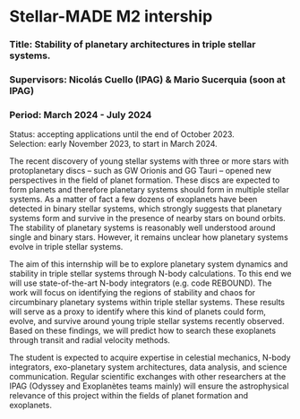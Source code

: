 # Stellar-MADE M2 intership

### Title: Stability of planetary architectures in triple stellar systems.
### Supervisors: Nicolás Cuello (IPAG) & Mario Sucerquia (soon at IPAG)
### Period: March 2024 - July 2024

Status: accepting applications until the end of October 2023.  
Selection: early November 2023, to start in March 2024.

The recent discovery of young stellar systems with three or more stars with protoplanetary discs – such as GW Orionis and GG Tauri – opened new perspectives in the field of planet formation. These discs are expected to form planets and therefore planetary systems should form in multiple stellar systems. As a matter of fact a few dozens of exoplanets have been detected in binary stellar systems, which strongly suggests that planetary systems form and survive in the presence of nearby stars on bound orbits. The stability of planetary systems is reasonably well understood around single and binary stars. However, it remains unclear how planetary systems evolve in triple stellar systems.  

The aim of this internship will be to explore planetary system dynamics and stability in triple stellar systems through N-body calculations. To this end we will use state-of-the-art N-body integrators (e.g. code REBOUND). The work will focus on identifying the regions of stability and chaos for circumbinary planetary systems within triple stellar systems. These results will serve as a proxy to identify where this kind of planets could form, evolve, and survive around young triple stellar systems recently observed. Based on these findings, we will predict how to search these exoplanets through transit and radial velocity methods.  

The student is expected to acquire expertise in celestial mechanics, N-body integrators, exo-planetary system architectures, data analysis, and science communication. Regular scientific exchanges with other researchers at the IPAG (Odyssey and Exoplanètes teams mainly) will ensure the astrophysical relevance of this project within the fields of planet formation and exoplanets.  
